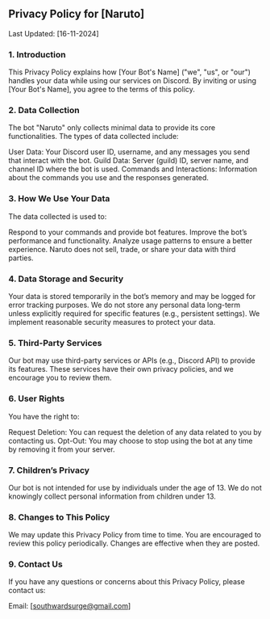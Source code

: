 ## Privacy Policy for [Naruto]
Last Updated: [16-11-2024]

### 1. Introduction
This Privacy Policy explains how [Your Bot's Name] ("we", "us", or "our") handles your data while using our services on Discord. By inviting or using [Your Bot's Name], you agree to the terms of this policy.

### 2. Data Collection
The bot "Naruto" only collects minimal data to provide its core functionalities. The types of data collected include:

User Data: Your Discord user ID, username, and any messages you send that interact with the bot.
Guild Data: Server (guild) ID, server name, and channel ID where the bot is used.
Commands and Interactions: Information about the commands you use and the responses generated.

### 3. How We Use Your Data
The data collected is used to:

Respond to your commands and provide bot features.
Improve the bot’s performance and functionality.
Analyze usage patterns to ensure a better experience.
Naruto does not sell, trade, or share your data with third parties.

### 4. Data Storage and Security
Your data is stored temporarily in the bot’s memory and may be logged for error tracking purposes. We do not store any personal data long-term unless explicitly required for specific features (e.g., persistent settings). We implement reasonable security measures to protect your data.

### 5. Third-Party Services
Our bot may use third-party services or APIs (e.g., Discord API) to provide its features. These services have their own privacy policies, and we encourage you to review them.

### 6. User Rights
You have the right to:

Request Deletion: You can request the deletion of any data related to you by contacting us.
Opt-Out: You may choose to stop using the bot at any time by removing it from your server.

### 7. Children’s Privacy
Our bot is not intended for use by individuals under the age of 13. We do not knowingly collect personal information from children under 13.

### 8. Changes to This Policy
We may update this Privacy Policy from time to time. You are encouraged to review this policy periodically. Changes are effective when they are posted.

### 9. Contact Us
If you have any questions or concerns about this Privacy Policy, please contact us:

Email: [southwardsurge@gmail.com]
